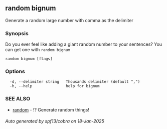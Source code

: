 ## random bignum

Generate a random large number with comma as the delimiter

### Synopsis

Do you ever feel like adding a giant random number to your sentences? You can get one with `random bignum`

```
random bignum [flags]
```

### Options

```
  -d, --delimiter string   Thousands delimiter (default ",")
  -h, --help               help for bignum
```

### SEE ALSO

* [random](random.md)	 - ⁉️ Generate random things!

###### Auto generated by spf13/cobra on 18-Jan-2025
